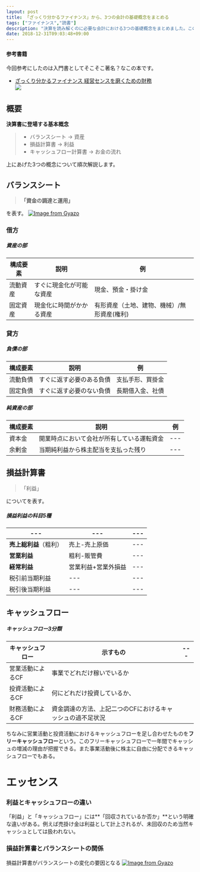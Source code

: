 ```yaml
---
layout: post
title: 「ざっくり分かるファイナンス」から、3つの会計の基礎概念をまとめる
tags: ["ファイナンス","読書"]
description: "決算を読み解くのに必要な会計における3つの基礎概念をまとめました。この記事を読めば会計の基礎知識についてはある程度把握できる感じにはなっていると思います。"
date: 2018-12-31T09:03:48+09:00
---
```

#### 参考書籍
今回参考にしたのは入門書としてそこそこ著名？なこの本です。

- [ざっくり分かるファイナンス 経営センスを磨くための財務](https://amzn.to/2rZMLUk)  
<a href="https://www.amazon.co.jp/%E3%81%96%E3%81%A3%E3%81%8F%E3%82%8A%E5%88%86%E3%81%8B%E3%82%8B%E3%83%95%E3%82%A1%E3%82%A4%E3%83%8A%E3%83%B3%E3%82%B9-%E7%B5%8C%E5%96%B6%E3%82%BB%E3%83%B3%E3%82%B9%E3%82%92%E7%A3%A8%E3%81%8F%E3%81%9F%E3%82%81%E3%81%AE%E8%B2%A1%E5%8B%99-%E5%85%89%E6%96%87%E7%A4%BE%E6%96%B0%E6%9B%B8-%E7%9F%B3%E9%87%8E-%E9%9B%84%E4%B8%80/dp/4334033970/ref=as_li_ss_il?ie=UTF8&linkCode=li2&tag=pipinosuke04-22&linkId=229cd94627a8ae5d658379a9a82c7c78&language=ja_JP" target="_blank"><img border="0" src="//ws-fe.amazon-adsystem.com/widgets/q?_encoding=UTF8&ASIN=4334033970&Format=_SL160_&ID=AsinImage&MarketPlace=JP&ServiceVersion=20070822&WS=1&tag=pipinosuke04-22&language=ja_JP" ></a><img src="https://ir-jp.amazon-adsystem.com/e/ir?t=pipinosuke04-22&language=ja_JP&l=li2&o=9&a=4334033970" width="1" height="1" border="0" alt="" style="border:none !important; margin:0px !important;" />

## 概要

**決算書に登場する基本概念**

> - バランスシート → 資産
> - 損益計算書 → 利益
> -  キャッシュフロー計算書 → お金の流れ

上にあげた3つの概念について順次解説します。
## バランスシート
> **「資金の調達と運用」**

を表す。
[![Image from Gyazo](https://i.gyazo.com/a35ff6f2e59eeafb8ab667fc1653d5ef.png)](https://gyazo.com/a35ff6f2e59eeafb8ab667fc1653d5ef)
### 借方
##### 資産の部

|構成要素|説明|例|
|----|----|---|
|流動資産|すぐに現金化が可能な資産|現金、預金・掛け金|
|固定資産|現金化に時間がかかる資産|有形資産（土地、建物、機械）/無形資産(権利)|

### 貸方
##### 負債の部

|構成要素|説明|例|
|----|----|---|
|流動負債|すぐに返す必要のある負債|支払手形、買掛金|
|固定負債|すぐに返す必要のない負債|長期借入金、社債|

##### 純資産の部

|構成要素|説明|例|
|----|----|---|
|資本金|開業時点において会社が所有している運転資金|---|
|余剰金|当期純利益から株主配当を支払った残り|---|

## 損益計算書
> 「利益」

についてを表す。
##### 損益利益の科目5種

|---|---|---|
|---|---|---|
|**売上総利益**（粗利）|売上-売上原価|---|
|**営業利益**|粗利-販管費|---|
|**経常利益**|営業利益+営業外損益|---|
|税引前当期利益|---|---|
|税引後当期利益|---|---|

## キャッシュフロー
##### キャッシュフロー3分類

|キャッシュフロー|示すもの|---|
|---|---|---|
|営業活動によるCF|事業でどれだけ稼いでいるか||
|投資活動によるCF|何にどれだけ投資しているか、||
|財務活動によるCF|資金調達の方法、上記二つのCFにおけるキャッシュの過不足状況||

ちなみに営業活動と投資活動におけるキャッシュフローを足し合わせたものを**フリーキャッシュフロー**という。このフリーキャッシュフローで一年間でキャッシュの増減の理由が把握できる。また事業活動後に株主に自由に分配できるキャッシュフローでもある。

# エッセンス
### 利益とキャッシュフローの違い
「利益」と「キャッシュフロー」には**「回収されているか否か」**という明確な違いがある。例えば売掛け金は利益として計上されるが、未回収のため当然キャッシュとしては扱われない。
### 損益計算書とバランスシートの関係
損益計算書がバランスシートの変化の要因となる
[![Image from Gyazo](https://i.gyazo.com/168e9dc153721c491c72bb507122c691.png)](https://gyazo.com/168e9dc153721c491c72bb507122c691)

